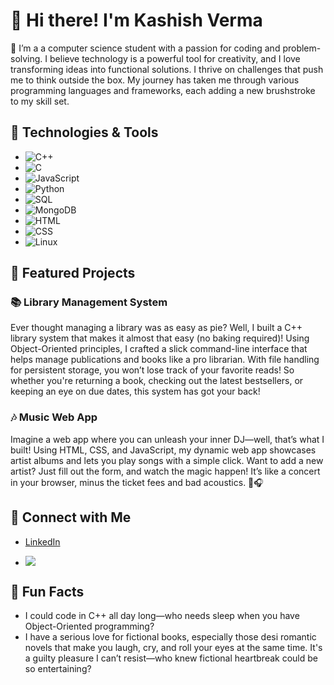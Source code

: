 # 👋 Hi there! I'm Kashish Verma

🌱 I’m a a computer science student with a passion for coding and problem-solving. I believe technology is a powerful tool for creativity, and I love transforming ideas into functional solutions.  I thrive on challenges that push me to think outside the box. My journey has taken me through various programming languages and frameworks, each adding a new brushstroke to my skill set.

## 🔧 Technologies & Tools
- ![C++](https://img.shields.io/badge/-C++-00599C?style=flat-square&logo=cplusplus&logoColor=ffffff)
- ![C](https://img.shields.io/badge/-C-A8B9CC?style=flat-square&logo=c&logoColor=black)
- ![JavaScript](https://img.shields.io/badge/-JavaScript-F7DF1E?style=flat-square&logo=javascript&logoColor=black)
- ![Python](https://img.shields.io/badge/-Python-3776AB?style=flat-square&logo=python&logoColor=ffffff)
- ![SQL](https://img.shields.io/badge/-SQL-003B57?style=flat-square&logo=postgresql&logoColor=white)
- ![MongoDB](https://img.shields.io/badge/-MongoDB-47A248?style=flat-square&logo=mongodb&logoColor=white)
- ![HTML](https://img.shields.io/badge/-HTML-E34F26?style=flat-square&logo=html5&logoColor=white)
- ![CSS](https://img.shields.io/badge/-CSS-1572B6?style=flat-square&logo=css3&logoColor=white)
- ![Linux](https://img.shields.io/badge/-Linux-FCC624?style=flat-square&logo=linux&logoColor=black)

## 🚀 Featured Projects

### 📚 Library Management System
Ever thought managing a library was as easy as pie? Well, I built a C++ library system that makes it almost that easy (no baking required)! Using Object-Oriented principles, I crafted a slick command-line interface that helps manage publications and books like a pro librarian. With file handling for persistent storage, you won’t lose track of your favorite reads! So whether you're returning a book, checking out the latest bestsellers, or keeping an eye on due dates, this system has got your back!

### 🎶 Music Web App
Imagine a web app where you can unleash your inner DJ—well, that’s what I built! Using HTML, CSS, and JavaScript, my dynamic web app showcases artist albums and lets you play songs with a simple click. Want to add a new artist? Just fill out the form, and watch the magic happen! It’s like a concert in your browser, minus the ticket fees and bad acoustics. 🎤🎧

## 🤝 Connect with Me
- [LinkedIn](https://www.linkedin.com/in/kashish-verma-b57b052a6/)

- ![](https://github-readme-stats.vercel.app/api/top-langs/?username=KashishV999&theme=dark&hide_border=false&include_all_commits=false&count_private=false&layout=compact)

## 🎉 Fun Facts
- I could code in C++ all day long—who needs sleep when you have Object-Oriented programming?
- I have a serious love for fictional books, especially those desi romantic novels that make you laugh, cry, and roll your eyes at the same time. It's a guilty pleasure I can’t resist—who knew fictional 
   heartbreak could be so entertaining?

